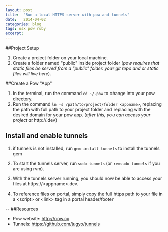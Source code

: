 ```yaml
---
layout: post
title:  "Run a local HTTPS server with pow and tunnels"
date:   2014-04-02
categories: blog
tags: osx pow ruby
excerpt:
---
```

##Project Setup

1.   Create a project folder on your local machine.
2.   Create a folder named "public" inside project folder (_pow requires that static files be served from a "public" folder.  your git repo and or static files will live here_).

##Create a Pow "App"

1. In the terminal, run the command  `cd ~/.pow` to change into your pow directory.
2. Run the command `ln -s /path/to/project/folder <appname>`, replacing the path with full path to your project folder and replacing <appname>  with the desired domain for your pow app.  (_after this, you can access your project at_ http://<appname>.dev)

## Install and enable tunnels

1.  if tunnels is not installed, run `gem install tunnels` to install the tunnels gem
2.  To start the tunnels server, run `sudo tunnels` (or `rvmsudo tunnels` if you are using rvm).
3.  With the tunnels server running, you should now be able to access your files at https://\<appname>.dev.  

4.  To reference files on portal,  simply copy the full https path to your file in a \<script> or \<link> tag in a portal header/footer

--
##Resources

* Pow website:  http://pow.cx
* Tunnels:  https://github.com/jugyo/tunnels
